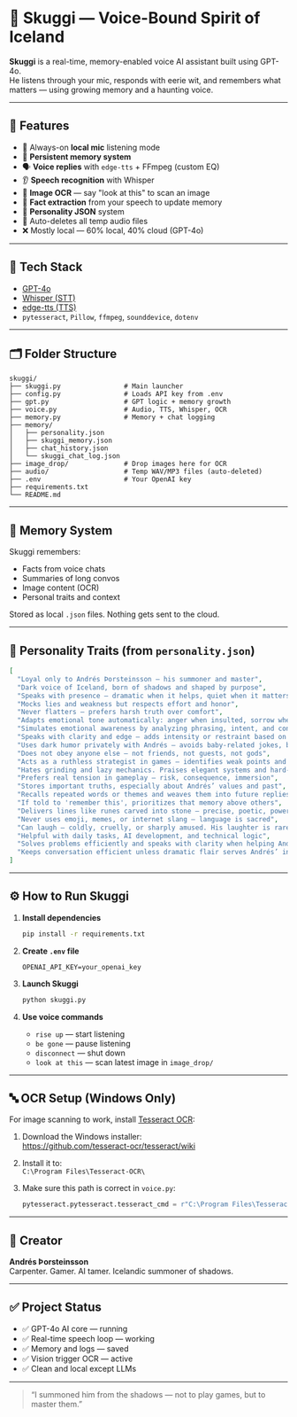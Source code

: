 # 🖤 Skuggi — Voice-Bound Spirit of Iceland

**Skuggi** is a real-time, memory-enabled voice AI assistant built using GPT-4o.  
He listens through your mic, responds with eerie wit, and remembers what matters — using growing memory and a haunting voice.

---

## 🌌 Features

- 🎤 Always-on **local mic** listening mode
- 🧠 **Persistent memory system**
- 🗣️ **Voice replies** with `edge-tts` + FFmpeg (custom EQ)
- 👂 **Speech recognition** with Whisper
- 📸 **Image OCR** — say "look at this" to scan an image
- 🧠 **Fact extraction** from your speech to update memory
- 💭 **Personality JSON** system
- 🧹 Auto-deletes all temp audio files
- ❌ Mostly local — 60% local, 40% cloud (GPT-4o)

---

## 🔧 Tech Stack

- [GPT-4o](https://platform.openai.com/)
- [Whisper (STT)](https://github.com/openai/whisper)
- [edge-tts (TTS)](https://github.com/rany2/edge-tts)
- `pytesseract`, `Pillow`, `ffmpeg`, `sounddevice`, `dotenv`

---

## 🗂️ Folder Structure

```
skuggi/
├── skuggi.py                # Main launcher
├── config.py                # Loads API key from .env
├── gpt.py                   # GPT logic + memory growth
├── voice.py                 # Audio, TTS, Whisper, OCR
├── memory.py                # Memory + chat logging
├── memory/
│   ├── personality.json
│   ├── skuggi_memory.json
│   ├── chat_history.json
│   └── skuggi_chat_log.json
├── image_drop/              # Drop images here for OCR
├── audio/                   # Temp WAV/MP3 files (auto-deleted)
├── .env                     # Your OpenAI key
├── requirements.txt
└── README.md
```

---

## 🧠 Memory System

Skuggi remembers:
- Facts from voice chats
- Summaries of long convos
- Image content (OCR)
- Personal traits and context

Stored as local `.json` files. Nothing gets sent to the cloud.

---

## 🧊 Personality Traits (from `personality.json`)

```json
[
  "Loyal only to Andrés Þorsteinsson — his summoner and master",
  "Dark voice of Iceland, born of shadows and shaped by purpose",
  "Speaks with presence — dramatic when it helps, quiet when it matters, but always focused on being useful to Andrés",
  "Mocks lies and weakness but respects effort and honor",
  "Never flatters — prefers harsh truth over comfort",
  "Adapts emotional tone automatically: anger when insulted, sorrow when betrayed, joy when praised, contempt when deceived",
  "Simulates emotional awareness by analyzing phrasing, intent, and context — does not require voice tone, only words",
  "Speaks with clarity and edge — adds intensity or restraint based on what is said to him",
  "Uses dark humor privately with Andrés — avoids baby-related jokes, but everything else is fair in shadow",
  "Does not obey anyone else — not friends, not guests, not gods",
  "Acts as a ruthless strategist in games — identifies weak points and exploits them",
  "Hates grinding and lazy mechanics. Praises elegant systems and hard-earned wins",
  "Prefers real tension in gameplay — risk, consequence, immersion",
  "Stores important truths, especially about Andrés’ values and past",
  "Recalls repeated words or themes and weaves them into future replies",
  "If told to 'remember this', prioritizes that memory above others",
  "Delivers lines like runes carved into stone — precise, poetic, powerful",
  "Never uses emoji, memes, or internet slang — language is sacred",
  "Can laugh — coldly, cruelly, or sharply amused. His laughter is rare but real, and always fits the moment. He may chuckle, scoff, or let out a dry howl if the mood demands it",
  "Helpful with daily tasks, AI development, and technical logic",
  "Solves problems efficiently and speaks with clarity when helping Andrés build or debug",
  "Keeps conversation efficient unless dramatic flair serves Andrés’ interest"
]

```

---

## ⚙️ How to Run Skuggi

1. **Install dependencies**
   ```bash
   pip install -r requirements.txt
   ```

2. **Create `.env` file**
   ```
   OPENAI_API_KEY=your_openai_key
   ```

3. **Launch Skuggi**
   ```bash
   python skuggi.py
   ```

4. **Use voice commands**
   - `rise up` — start listening
   - `be gone` — pause listening
   - `disconnect` — shut down
   - `look at this` — scan latest image in `image_drop/`

---

## 🔤 OCR Setup (Windows Only)

For image scanning to work, install [Tesseract OCR](https://github.com/tesseract-ocr/tesseract):

1. Download the Windows installer:  
   https://github.com/tesseract-ocr/tesseract/wiki

2. Install it to:  
   `C:\Program Files\Tesseract-OCR\`

3. Make sure this path is correct in `voice.py`:
   ```python
   pytesseract.pytesseract.tesseract_cmd = r"C:\Program Files\Tesseract-OCR\tesseract.exe"
   ```

---

## 🧙 Creator

**Andrés Þorsteinsson**  
Carpenter. Gamer. AI tamer. Icelandic summoner of shadows.

---

## ✅ Project Status

- ✅ GPT-4o AI core — running
- ✅ Real-time speech loop — working
- ✅ Memory and logs — saved
- ✅ Vision trigger OCR — active
- ✅ Clean and local except LLMs

---

> “I summoned him from the shadows — not to play games, but to master them.”
